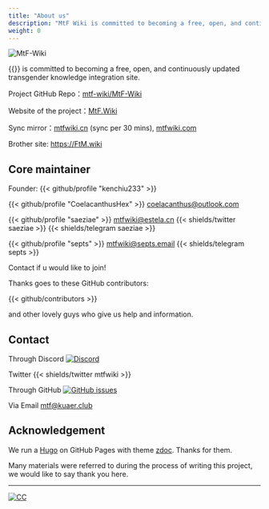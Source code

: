 ```yaml
---
title: "About us"
description: "MtF Wiki is committed to becoming a free, open, and continuously updated transgender knowledge integration site."
weight: 0
---
```


<link rel="stylesheet" href="https://cdn.jsdelivr.net/npm/bootstrap-icons@1.5.0/font/bootstrap-icons.css">

![MtF-Wiki](/new/mtf-wiki-long.svg)

{{<mtf-wiki>}} is committed to becoming a free, open, and continuously updated transgender knowledge integration site.

Project <i class="bi bi-github" aria-label="GitHub"></i> GitHub Repo：[mtf-wiki/MtF-Wiki](https://github.com/mtf-wiki/MtF-Wiki)

<i class="bi bi-link-45deg" aria-label="Website"></i> Website of the project：[MtF.Wiki](https://mtf.wiki)

<i class="bi bi-link-45deg" aria-label="Website"></i> Sync mirror：[mtfwiki.cn](https://mtfwiki.cn) (sync per 30 mins), [mtfwiki.com](https://mtfwiki.com)

Brother site: <https://FtM.wiki>

## Core maintainer

Founder: {{< github/profile "kenchiu233" >}}

{{< github/profile "CoelacanthusHex" >}}&nbsp;<coelacanthus@outlook.com>

{{< github/profile "saeziae" >}}&nbsp;<mtfwiki@estela.cn> {{< shields/twitter saeziae >}} {{< shields/telegram saeziae >}}

{{< github/profile "septs" >}}&nbsp;<mtfwiki@septs.email> {{< shields/telegram septs >}}

Contact if u would like to join!

Thanks goes to these GitHub contributors:

{{< github/contributors >}}

and other lovely guys who give us help and information.

## Contact

Through Discord [![Discord][shields/discord]](https://233.plus/discord)

Twitter {{< shields/twitter mtfwiki >}}

Through GitHub [![GitHub issues][shields/github]](https://github.com/mtf-wiki/MtF-Wiki/issues/new)

Via Email <mtf@kuaer.club>

[shields/discord]: https://img.shields.io/discord/883004164760801320?style=flat-square
[shields/github]: https://img.shields.io/github/issues/mtf-wiki/MtF-Wiki?style=flat-square

## Acknowledgement

We run a [Hugo][hugo-url] on GitHub Pages with theme [zdoc][zdoc-url]. Thanks for them.

Many materials were referred to during the process of writing this project, we would like to say thank you here.

---

[![CC](https://i.creativecommons.org/l/by-sa/4.0/88x31.png)](https://creativecommons.org/licenses/by-sa/4.0)

[hugo-url]: https://github.com/gohugoio/hugo
[zdoc-url]: https://github.com/zzossig/hugo-theme-zdoc
